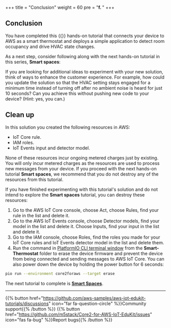 +++
title = "Conclusion"
weight = 60
pre = "<b>f. </b>"
+++

## Conclusion
You have completed this {{<awsEdukitShort-en>}} hands-on tutorial that connects your device to AWS as a smart thermostat and deploys a simple application to detect room occupancy and drive HVAC state changes. 

As a next step, consider following along with the next hands-on tutorial in this series, **Smart spaces**:

If you are looking for additional ideas to experiment with your new solution, think of ways to enhance the customer experience. For example, how could you update the solution so that the HVAC setting stays engaged for a minimum time instead of turning off after no ambient noise is heard for just 10 seconds? Can you achieve this without pushing new code to your  device? (Hint: yes, you can.)

## Clean up
In this solution you created the following resources in AWS:

* IoT Core rule.
* IAM roles.
* IoT Events input and detector model.

None of these resources incur ongoing metered charges just by existing. You will only incur metered charges as the resources are used to process new messages from your device. If you proceed with the next hands-on tutorial **Smart spaces**, we recommend that you do not destroy any of the resources from this tutorial.

If you have finished experimenting with this tutorial's solution and do not intend to explore the **Smart spaces** tutorial, you can destroy these resources: 

1. Go to the AWS IoT Core console, choose Act, choose Rules, find your rule in the list and delete it.
2. Go to the AWS IoT Events console, choose Detector models, find your model in the list and delete it. Choose Inputs, find your input in the list and delete it.
3. Go to the IAM console, choose Roles, find the roles you made for your IoT Core rules and IoT Events detector model in the list and delete them.
4. Run the command in [PlatformIO CLI terminal window](../blinky-hello-world/prerequisites.html#open-the-platformio-cli-terminal-window) from the **Smart-Thermostat** folder to erase the device firmware and prevent the device from being connected and sending messages to AWS IoT Core. You can also power down the device by holding the power button for 6 seconds:
```bash
pio run --environment core2foraws --target erase
```

The next tutorial to complete is [**Smart Spaces**](/en/smart-spaces.html).

---
{{% button href="https://github.com/aws-samples/aws-iot-edukit-tutorials/discussions" icon="far fa-question-circle" %}}Community support{{% /button %}} {{% button href="https://github.com/m5stack/Core2-for-AWS-IoT-EduKit/issues" icon="fas fa-bug" %}}Report bugs{{% /button %}}